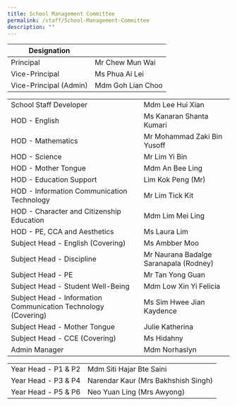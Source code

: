 ```yaml
---
title: School Management Committee
permalink: /staff/School-Management-Committee
description: ""
---
```

| Designation            |                   |
|------------------------|-------------------|
| Principal              | Mr Chew Mun Wai   |
| Vice-Principal         | Ms Phua Ai Lei    |
| Vice-Principal (Admin) | Mdm Goh Lian Choo |

|                                                                |                                        |
|----------------------------------------------------------------|----------------------------------------|
| School Staff Developer                                         | Mdm Lee Hui Xian                       |
| HOD - English                                                  | Ms Kanaran Shanta Kumari               |
| HOD - Mathematics                                              | Mr Mohammad Zaki Bin Yusoff            |
| HOD - Science                                                  | Mr Lim Yi Bin                          |
| HOD - Mother Tongue                                            | Mdm An Bee Ling                        |
| HOD - Education Support                                        | Lim Kok Peng (Mr)                      |
| HOD - Information Communication Technology                     | Mr Lim Tick Kit                        |
| HOD - Character and Citizenship Education                      | Mdm Lim Mei Ling                       |
| HOD - PE, CCA and Aesthetics                                   | Ms Laura Lim                           |
| Subject Head - English (Covering)                              | Ms Ambber Moo                          |
| Subject Head - Discipline                                      | Mr Naurana Badalge Saranapala (Rodney) |
| Subject Head - PE                                              | Mr Tan Yong Guan                       |
| Subject Head - Student Well-Being                              | Mdm Low Xin Yi Felicia                 |
| Subject Head - Information Communication Technology (Covering) | Ms Sim Hwee Jian Kaydence|
| Subject Head - Mother Tongue  | Julie Katherina |
| Subject Head - CCE (Covering) | Ms Hidahny      |
| Admin Manager                 | Mdm Norhaslyn   |

|                      |                                      |
|----------------------|--------------------------------------|
| Year Head - P1 & P2  | Mdm Siti Hajar Bte Saini             |
| Year Head - P3 & P4  | Narendar Kaur (Mrs Bakhshish Singh)  |
| Year Head - P5 & P6  | Neo Yuan Ling (Mrs Awyong)           |